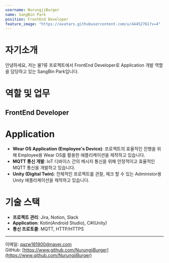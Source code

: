 ```yaml
---
username: NurungjiBurger
name: SangBin Park
position: FrontEnd Developer
feature_image: "https://avatars.githubusercontent.com/u/44452761?v=4"
---
```


# 자기소개
안녕하세요, 저는 물?류 프로젝트에서 FrontEnd Developer로 Application 개발 역할을 담당하고 있는 SangBin Park입니다.

# 역할 및 업무

## FrontEnd Developer
# Application
- **Wear OS Application (Employee's Device)**: 프로젝트의 효율적인 진행을 위해 Employee용 Wear OS를 활용한 애플리케이션을 제작하고 있습니다.
- **MQTT 통신 개발**: IoT 디바이스 간의 메시지 통신을 위해 안정적이고 효율적인 MQTT 통신을 개발하고 있습니다.
- **Unity (Digital Twin)**: 전체적인 프로젝트를 관찰, 체크 할 수 있는 Administor용 Unity 애플리케이션을 제작하고 있습니다.

# 기술 스택
- **프로젝트 관리**: Jira, Notion, Slack
- **Application**: Kotin(Android Studio), C#(Unity)
- **통신 프로토콜**: MQTT, HTTP/HTTPS

---

이메일: [qazw181900@naver.com](qazw181900@naver.com)  
GitHub: [https://www.github.com/NurungjiBurger](https://www.github.com/NurungjiBurger)
